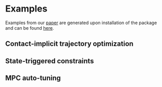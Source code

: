 # Examples

Examples from our [paper](https://arxiv.org/pdf/2205.09255.pdf) are generated upon installation of the package and can be found [here](https://github.com/thowell/CALIPSO.jl/tree/main/examples).

## Contact-implicit trajectory optimization 

## State-triggered constraints 

## MPC auto-tuning 

